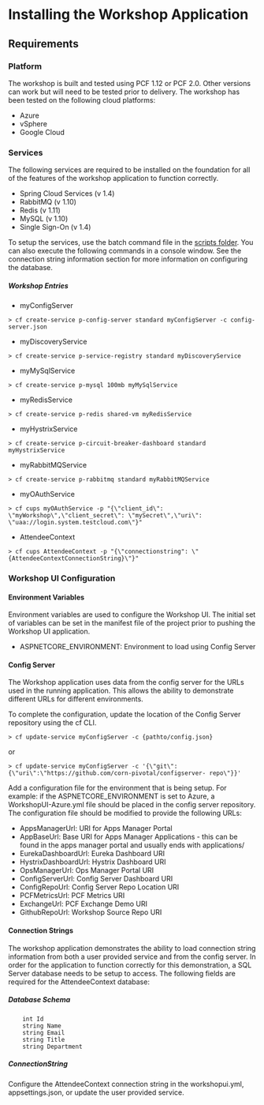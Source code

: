 # Installing the Workshop Application

## Requirements

### Platform
The workshop is built and tested using PCF 1.12 or PCF 2.0. Other versions can work but will need to be tested prior to delivery. The workshop has been tested on the following cloud platforms:

- Azure
- vSphere
- Google Cloud

### Services
The following services are required to be installed on the foundation for all of the features of the workshop application to function correctly.
- Spring Cloud Services (v 1.4)
- RabbitMQ (v 1.10)
- Redis (v 1.11)
- MySQL (v 1.10)
- Single Sign-On (v 1.4)

To setup the services, use the batch command file in the [scripts folder](https://github.com/corn-pivotal/Workshop-v3/tree/master/scripts). You can also execute the following commands in a console window. See the connection string information section for more information on configuring the database.

##### Workshop Entries
- myConfigServer

`> cf create-service p-config-server standard myConfigServer -c config-server.json`

- myDiscoveryService

`> cf create-service p-service-registry standard myDiscoveryService`

- myMySqlService

`> cf create-service p-mysql 100mb myMySqlService`

- myRedisService

`> cf create-service p-redis shared-vm myRedisService`

- myHystrixService

`> cf create-service p-circuit-breaker-dashboard standard myHystrixService`

- myRabbitMQService

`> cf create-service p-rabbitmq standard myRabbitMQService`

- myOAuthService

`> cf cups myOAuthService -p "{\"client_id\": \"myWorkshop\",\"client_secret\": \"mySecret\",\"uri\": \"uaa://login.system.testcloud.com\"}"`

- AttendeeContext

`> cf cups AttendeeContext -p "{\"connectionstring": \"{AttendeeContextConnectionString}\"}"`


### Workshop UI Configuration

#### Environment Variables
Environment variables are used to configure the Workshop UI. The initial set of variables can be set in the manifest file of the project prior to pushing the Workshop UI application.

- ASPNETCORE_ENVIRONMENT: Environment to load using Config Server

#### Config Server
The Workshop application uses data from the config server for the URLs used in the running application.  This allows the ability to demonstrate different URLs for different environments. 

To complete the configuration, update the location of the Config Server repository using the cf CLI. 

`> cf update-service myConfigServer -c {pathto/config.json}`

or

`> cf update-service myConfigServer -c '{\"git\":{\"uri\":\"https://github.com/corn-pivotal/configserver-
repo\"}}'`

Add a configuration file for the environment that is being setup. For example: if the ASPNETCORE_ENVIRONMENT is set to Azure, a WorkshopUI-Azure.yml file should be placed in the config server repository. The configuration file should be modified to provide the following URLs:

- AppsManagerUrl: URI for Apps Manager Portal
- AppBaseUrl: Base URI for Apps Manager Applications - this can be found in the apps manager portal and usually ends with applications/
- EurekaDashboardUrl: Eureka Dashboard URI
- HystrixDashboardUrl: Hystrix Dashboard URI
- OpsManagerUrl: Ops Manager Portal URI
- ConfigServerUrl: Config Server Dashboard URI
- ConfigRepoUrl: Config Server Repo Location URI
- PCFMetricsUrl: PCF Metrics URI
- ExchangeUrl: PCF Exchange Demo URI
- GithubRepoUrl: Workshop Source Repo URI

#### Connection Strings
The workshop application demonstrates the ability to load connection string information from both a user provided service and from the config server. In order for the application to function correctly for this demonstration, a SQL Server database 
needs to be setup to access. The following fields are required for the AttendeeContext database:

##### Database Schema
        int Id
        string Name
        string Email
        string Title
        string Department

##### ConnectionString
Configure the AttendeeContext connection string in the workshopui.yml, appsettings.json, or update the user provided service.



